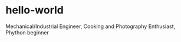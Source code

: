 # hello-world
Mechanical/Industrial Engineer, Cooking and Photography Enthusiast, Phython beginner 
